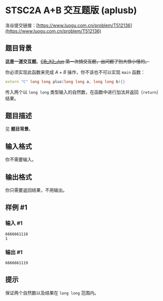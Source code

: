# STSC2A A+B 交互题版 (aplusb)
洛谷提交链接：[https://www.luogu.com.cn/problem/T512136](https://www.luogu.com.cn/problem/T512136)

## 题目背景

**这是一道交互题**。~~[CB_X2_Jun](https://www.luogu.com.cn/user/1219707) 第一次搞交互题，出问题了别大惊小怪的。~~

你必须实现此函数来完成 $A+B$ 操作，你不该也不可以实现 `main` 函数：
```cpp
extern "C" long long plus(long long a, long long b){}
```
传入两个以 `long long` 类型输入的自然数，在函数中进行加法并返回（`return`）结果。

## 题目描述

见 **题目背景**。

## 输入格式

你不需要输入。

## 输出格式

你只需要返回结果，不用输出。

## 样例 #1

### 输入 #1

```
6666661118
1
```

### 输出 #1

```
6666661119
```

## 提示

保证两个自然数以及结果在 `long long` 范围内。
